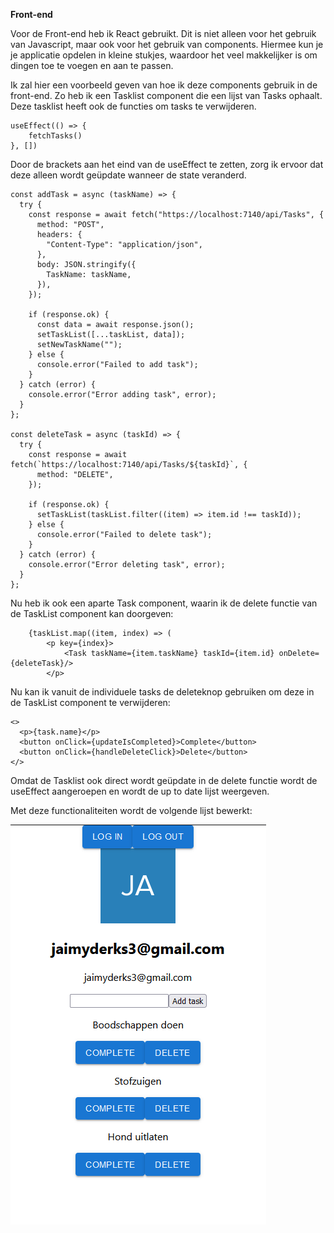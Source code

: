 **Front-end**

Voor de Front-end heb ik React gebruikt.
Dit is niet alleen voor het gebruik van Javascript, maar ook voor het gebruik van components. Hiermee kun je je applicatie opdelen in kleine stukjes, waardoor het veel makkelijker is om dingen toe te voegen en aan te passen.

Ik zal hier een voorbeeld geven van hoe ik deze components gebruik in de front-end. Zo heb ik een Tasklist component die een lijst van Tasks ophaalt. Deze tasklist heeft ook de functies om tasks te verwijderen.

    useEffect(() => {
        fetchTasks()
    }, [])

Door de brackets aan het eind van de useEffect te zetten, zorg ik ervoor dat deze alleen wordt geüpdate wanneer de state veranderd.

    const addTask = async (taskName) => {
      try {
        const response = await fetch("https://localhost:7140/api/Tasks", {
          method: "POST",
          headers: {
            "Content-Type": "application/json",
          },
          body: JSON.stringify({
            TaskName: taskName,
          }),
        });
  
        if (response.ok) {
          const data = await response.json();
          setTaskList([...taskList, data]);
          setNewTaskName("");
        } else {
          console.error("Failed to add task");
        }
      } catch (error) {
        console.error("Error adding task", error);
      }
    };

    const deleteTask = async (taskId) => {
      try {
        const response = await fetch(`https://localhost:7140/api/Tasks/${taskId}`, {
          method: "DELETE",
        });
  
        if (response.ok) {
          setTaskList(taskList.filter((item) => item.id !== taskId));
        } else {
          console.error("Failed to delete task");
        }
      } catch (error) {
        console.error("Error deleting task", error);
      }
    };

Nu heb ik ook een aparte Task component, waarin ik de delete functie van de TaskList component kan doorgeven:

        {taskList.map((item, index) => (
            <p key={index}>
                <Task taskName={item.taskName} taskId={item.id} onDelete={deleteTask}/>
            </p>

Nu kan ik vanuit de individuele tasks de deleteknop gebruiken om deze in de TaskList component te verwijderen:

    <>
      <p>{task.name}</p>
      <button onClick={updateIsCompleted}>Complete</button>
      <button onClick={handleDeleteClick}>Delete</button>
    </>

 Omdat de Tasklist ook direct wordt geüpdate in de delete functie wordt de useEffect aangeroepen en wordt de up to date lijst weergeven.

 Met deze functionaliteiten wordt de volgende lijst bewerkt:

 ![Alt text](../Images/Auth0front-end.png)